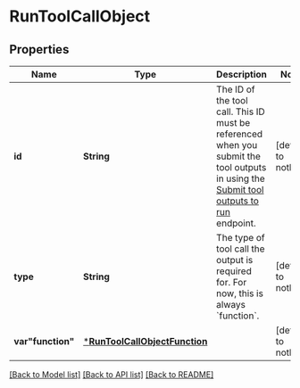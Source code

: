 # RunToolCallObject


## Properties
Name | Type | Description | Notes
------------ | ------------- | ------------- | -------------
**id** | **String** | The ID of the tool call. This ID must be referenced when you submit the tool outputs in using the [Submit tool outputs to run](/docs/api-reference/runs/submitToolOutputs) endpoint. | [default to nothing]
**type** | **String** | The type of tool call the output is required for. For now, this is always &#x60;function&#x60;. | [default to nothing]
**var&quot;function&quot;** | [***RunToolCallObjectFunction**](RunToolCallObjectFunction.md) |  | [default to nothing]


[[Back to Model list]](../README.md#models) [[Back to API list]](../README.md#api-endpoints) [[Back to README]](../README.md)


